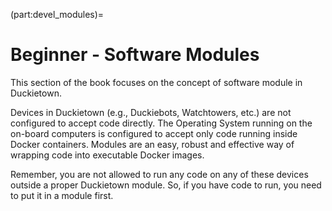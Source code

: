(part:devel_modules)=

# Beginner - Software Modules

This section of the book focuses on the concept of software module in Duckietown.

Devices in Duckietown (e.g., Duckiebots, Watchtowers, etc.) are not configured to accept
code directly. The Operating System running on the on-board computers is configured
to accept only code running inside Docker containers. Modules are an easy, robust and effective way of wrapping code into executable Docker images.

Remember, you are not allowed to run any code on any of these devices outside a proper Duckietown module. So, if you have code to run, you need to put it in a module first.

```{tableofcontents}
```